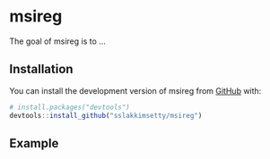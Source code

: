 
<!-- README.md is generated from README.Rmd. Please edit that file -->

# msireg

<!-- badges: start -->
<!-- badges: end -->

The goal of msireg is to …

## Installation

You can install the development version of msireg from
[GitHub](https://github.com/) with:

``` r
# install.packages("devtools")
devtools::install_github("sslakkimsetty/msireg")
```

## Example
